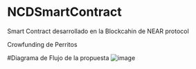 # NCDSmartContract
Smart Contract desarrollado en la Blockcahin de NEAR protocol

Crowfunding de Perritos

#Diagrama de Flujo de la propuesta
![image](https://user-images.githubusercontent.com/20521029/171559165-df18d934-2ae1-4d07-a3d8-31e65c7e920a.png)
